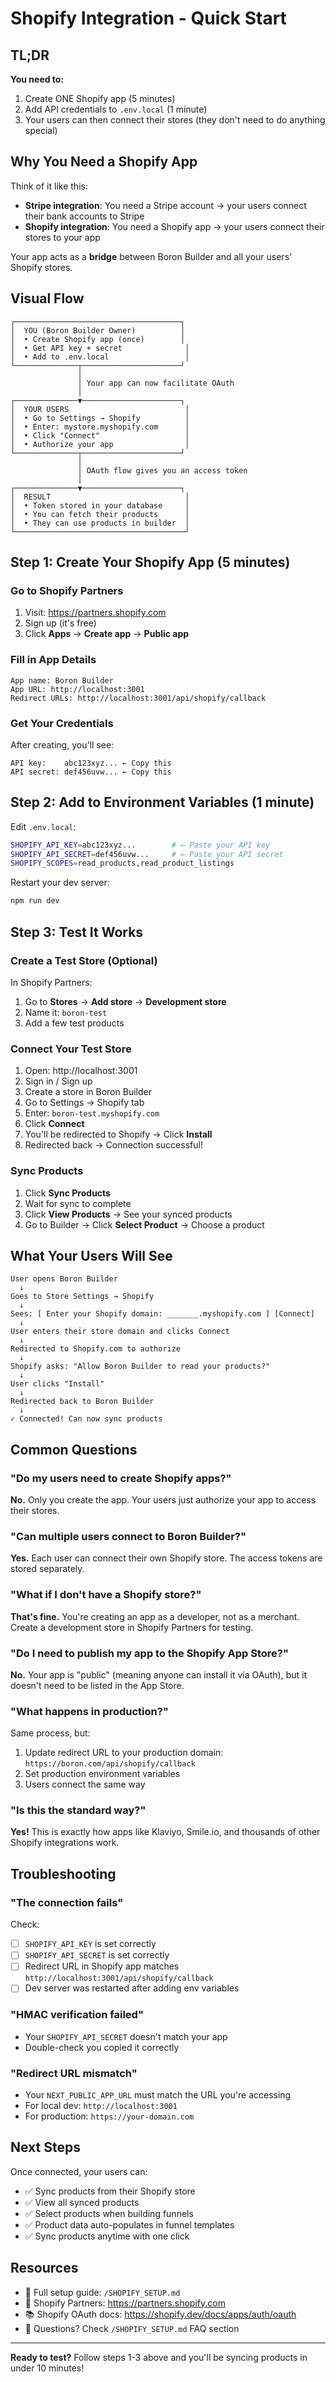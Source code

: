 # Shopify Integration - Quick Start

## TL;DR

**You need to:**
1. Create ONE Shopify app (5 minutes)
2. Add API credentials to `.env.local` (1 minute)
3. Your users can then connect their stores (they don't need to do anything special)

## Why You Need a Shopify App

Think of it like this:
- **Stripe integration**: You need a Stripe account → your users connect their bank accounts to Stripe
- **Shopify integration**: You need a Shopify app → your users connect their stores to your app

Your app acts as a **bridge** between Boron Builder and all your users' Shopify stores.

## Visual Flow

```
┌─────────────────────────────────────┐
│  YOU (Boron Builder Owner)          │
│  • Create Shopify app (once)        │
│  • Get API key + secret              │
│  • Add to .env.local                 │
└──────────────┬──────────────────────┘
               │
               │ Your app can now facilitate OAuth
               │
┌──────────────▼──────────────────────┐
│  YOUR USERS                          │
│  • Go to Settings → Shopify          │
│  • Enter: mystore.myshopify.com      │
│  • Click "Connect"                   │
│  • Authorize your app                │
└──────────────┬──────────────────────┘
               │
               │ OAuth flow gives you an access token
               │
┌──────────────▼──────────────────────┐
│  RESULT                              │
│  • Token stored in your database     │
│  • You can fetch their products      │
│  • They can use products in builder  │
└──────────────────────────────────────┘
```

## Step 1: Create Your Shopify App (5 minutes)

### Go to Shopify Partners
1. Visit: https://partners.shopify.com
2. Sign up (it's free)
3. Click **Apps** → **Create app** → **Public app**

### Fill in App Details
```
App name: Boron Builder
App URL: http://localhost:3001
Redirect URLs: http://localhost:3001/api/shopify/callback
```

### Get Your Credentials
After creating, you'll see:
```
API key:    abc123xyz... ← Copy this
API secret: def456uvw... ← Copy this
```

## Step 2: Add to Environment Variables (1 minute)

Edit `.env.local`:
```bash
SHOPIFY_API_KEY=abc123xyz...        # ← Paste your API key
SHOPIFY_API_SECRET=def456uvw...     # ← Paste your API secret
SHOPIFY_SCOPES=read_products,read_product_listings
```

Restart your dev server:
```bash
npm run dev
```

## Step 3: Test It Works

### Create a Test Store (Optional)
In Shopify Partners:
1. Go to **Stores** → **Add store** → **Development store**
2. Name it: `boron-test`
3. Add a few test products

### Connect Your Test Store
1. Open: http://localhost:3001
2. Sign in / Sign up
3. Create a store in Boron Builder
4. Go to Settings → Shopify tab
5. Enter: `boron-test.myshopify.com`
6. Click **Connect**
7. You'll be redirected to Shopify → Click **Install**
8. Redirected back → Connection successful!

### Sync Products
1. Click **Sync Products**
2. Wait for sync to complete
3. Click **View Products** → See your synced products
4. Go to Builder → Click **Select Product** → Choose a product

## What Your Users Will See

```
User opens Boron Builder
  ↓
Goes to Store Settings → Shopify
  ↓
Sees: [ Enter your Shopify domain: _______.myshopify.com ] [Connect]
  ↓
User enters their store domain and clicks Connect
  ↓
Redirected to Shopify.com to authorize
  ↓
Shopify asks: "Allow Boron Builder to read your products?"
  ↓
User clicks "Install"
  ↓
Redirected back to Boron Builder
  ↓
✓ Connected! Can now sync products
```

## Common Questions

### "Do my users need to create Shopify apps?"
**No.** Only you create the app. Your users just authorize your app to access their stores.

### "Can multiple users connect to Boron Builder?"
**Yes.** Each user can connect their own Shopify store. The access tokens are stored separately.

### "What if I don't have a Shopify store?"
**That's fine.** You're creating an app as a developer, not as a merchant. Create a development store in Shopify Partners for testing.

### "Do I need to publish my app to the Shopify App Store?"
**No.** Your app is "public" (meaning anyone can install it via OAuth), but it doesn't need to be listed in the App Store.

### "What happens in production?"
Same process, but:
1. Update redirect URL to your production domain: `https://boron.com/api/shopify/callback`
2. Set production environment variables
3. Users connect the same way

### "Is this the standard way?"
**Yes!** This is exactly how apps like Klaviyo, Smile.io, and thousands of other Shopify integrations work.

## Troubleshooting

### "The connection fails"
Check:
- [ ] `SHOPIFY_API_KEY` is set correctly
- [ ] `SHOPIFY_API_SECRET` is set correctly
- [ ] Redirect URL in Shopify app matches `http://localhost:3001/api/shopify/callback`
- [ ] Dev server was restarted after adding env variables

### "HMAC verification failed"
- Your `SHOPIFY_API_SECRET` doesn't match your app
- Double-check you copied it correctly

### "Redirect URL mismatch"
- Your `NEXT_PUBLIC_APP_URL` must match the URL you're accessing
- For local dev: `http://localhost:3001`
- For production: `https://your-domain.com`

## Next Steps

Once connected, your users can:
- ✅ Sync products from their Shopify store
- ✅ View all synced products
- ✅ Select products when building funnels
- ✅ Product data auto-populates in funnel templates
- ✅ Sync products anytime with one click

## Resources

- 📖 Full setup guide: `/SHOPIFY_SETUP.md`
- 🔗 Shopify Partners: https://partners.shopify.com
- 📚 Shopify OAuth docs: https://shopify.dev/docs/apps/auth/oauth
- 💬 Questions? Check `/SHOPIFY_SETUP.md` FAQ section

---

**Ready to test?** Follow steps 1-3 above and you'll be syncing products in under 10 minutes!
